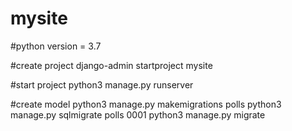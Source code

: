 # mysite
#python version = 3.7

#create project
django-admin startproject mysite

#start project
python3 manage.py runserver

#create model
python3 manage.py makemigrations polls
python3 manage.py sqlmigrate polls 0001
python3 manage.py migrate
